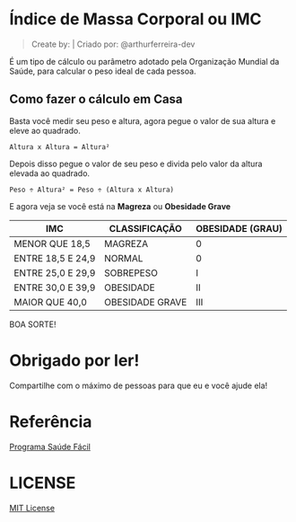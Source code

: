 # Índice de Massa Corporal ou IMC
> Create by: | Criado por: @arthurferreira-dev

É um tipo de cálculo ou parâmetro adotado pela Organização Mundial da Saúde, para calcular o peso ideal de cada pessoa.

## Como fazer o cálculo em Casa

Basta você medir seu peso e altura, agora pegue o valor de sua altura e eleve ao quadrado.
```
Altura x Altura = Altura²
```
Depois disso pegue o valor de seu peso e divida pelo valor da altura elevada ao quadrado.
```
Peso ÷ Altura² = Peso ÷ (Altura x Altura)
```

E agora veja se você está na **Magreza** ou **Obesidade Grave**

| IMC | CLASSIFICAÇÃO | OBESIDADE (GRAU) |
| --- | ------------- | ---------------- |
| MENOR QUE 18,5 | MAGREZA | 0 |
| ENTRE 18,5 E 24,9 | NORMAL | 0 |
| ENTRE 25,0 E 29,9 | SOBREPESO | I |
| ENTRE 30,0 E 39,9 | OBESIDADE | II |
| MAIOR QUE 40,0 | OBESIDADE GRAVE | III |

BOA SORTE!

# Obrigado por ler!
Compartilhe com o máximo de pessoas para que eu e você ajude ela!

# Referência
[Programa Saúde Fácil](https://www.programasaudefacil.com.br/calculadora-de-imc)

# LICENSE
[MIT License](LICENSE)